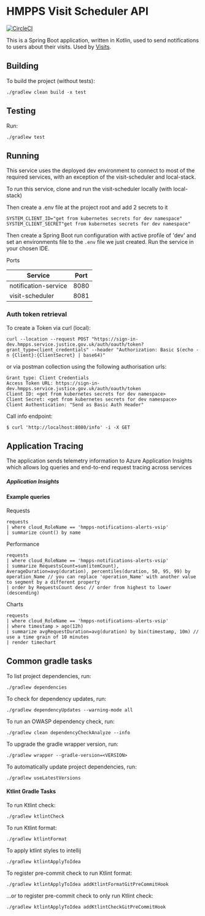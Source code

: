 # HMPPS Visit Scheduler API

[![CircleCI](https://circleci.com/gh/ministryofjustice/hmpps-notifications-alerts-vsip/tree/main.svg?style=shield)](https://app.circleci.com/pipelines/github/ministryofjustice/hmpps-notifications-alerts-vsip)

This is a Spring Boot application, written in Kotlin, used to send notifications to users about their visits. Used by [Visits](https://developer-portal.hmpps.service.justice.gov.uk/products/v-isit-someone-in-prison-v-si-p-2).

## Building

To build the project (without tests):
```
./gradlew clean build -x test
```

## Testing

Run:
```
./gradlew test 
```

## Running

This service uses the deployed dev environment to connect to most of the required services,
with an exception of the visit-scheduler and local-stack.

To run this service, clone and run the visit-scheduler locally (with local-stack) 

Then create a .env file at the project root and add 2 secrets to it
```
SYSTEM_CLIENT_ID="get from kubernetes secrets for dev namespace"
SYSTEM_CLIENT_SECRET"get from kubernetes secrets for dev namespace"
```

Then create a Spring Boot run configuration with active profile of 'dev' and set an environments file to the
`.env` file we just created. Run the service in your chosen IDE.

Ports

| Service             | Port |  
|---------------------|------|
| notification-service| 8080 |
| visit-scheduler     | 8081 |

### Auth token retrieval

To create a Token via curl (local):
```
curl --location --request POST "https://sign-in-dev.hmpps.service.justice.gov.uk/auth/oauth/token?grant_type=client_credentials" --header "Authorization: Basic $(echo -n {Client}:{ClientSecret} | base64)"
```

or via postman collection using the following authorisation urls:
```
Grant type: Client Credentials
Access Token URL: https://sign-in-dev.hmpps.service.justice.gov.uk/auth/oauth/token
Client ID: <get from kubernetes secrets for dev namespace>
Client Secret: <get from kubernetes secrets for dev namespace>
Client Authentication: "Send as Basic Auth Header"
```

Call info endpoint:
```
$ curl 'http://localhost:8080/info' -i -X GET
```

## Application Tracing
The application sends telemetry information to Azure Application Insights which allows log queries and end-to-end request tracing across services

##### Application Insights
#### Example queries

Requests
```azure
requests 
| where cloud_RoleName == 'hmpps-notifications-alerts-vsip' 
| summarize count() by name
```

Performance
```azure
requests
| where cloud_RoleName == 'hmpps-notifications-alerts-vsip' 
| summarize RequestsCount=sum(itemCount), AverageDuration=avg(duration), percentiles(duration, 50, 95, 99) by operation_Name // you can replace 'operation_Name' with another value to segment by a different property
| order by RequestsCount desc // order from highest to lower (descending)
```

Charts
```azure
requests
| where cloud_RoleName == 'hmpps-notifications-alerts-vsip' 
| where timestamp > ago(12h) 
| summarize avgRequestDuration=avg(duration) by bin(timestamp, 10m) // use a time grain of 10 minutes
| render timechart
```

## Common gradle tasks

To list project dependencies, run:

```
./gradlew dependencies
``` 

To check for dependency updates, run:
```
./gradlew dependencyUpdates --warning-mode all
```

To run an OWASP dependency check, run:
```
./gradlew clean dependencyCheckAnalyze --info
```

To upgrade the gradle wrapper version, run:
```
./gradlew wrapper --gradle-version=<VERSION>
```

To automatically update project dependencies, run:
```
./gradlew useLatestVersions
```

#### Ktlint Gradle Tasks

To run Ktlint check:
```
./gradlew ktlintCheck
```

To run Ktlint format:
```
./gradlew ktlintFormat
```

To apply ktlint styles to intellij
```
./gradlew ktlintApplyToIdea
```

To register pre-commit check to run Ktlint format:
```
./gradlew ktlintApplyToIdea addKtlintFormatGitPreCommitHook 
```

...or to register pre-commit check to only run Ktlint check:
```
./gradlew ktlintApplyToIdea addKtlintCheckGitPreCommitHook
```